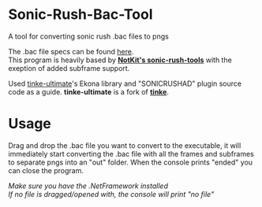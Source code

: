 # Sonic-Rush-Bac-Tool
A tool for converting sonic rush .bac files to pngs

The .bac file specs can be found [here](https://www.romhacking.net/documents/669/).<br>
This program is heavily based by [**NotKit's sonic-rush-tools**](https://github.com/NotKit/sonic-rush-tools) with the exeption of added subframe support.

Used [tinke-ultimate](https://github.com/TheBestNSMB/tinke-ultimate "tinke-ultimate")'s Ekona library and "SONICRUSHAD" plugin source code as a guide. **tinke-ultimate** is a fork of [**tinke**](https://github.com/pleonex/tinke).

# Usage
Drag and drop the .bac file you want to convert to the executable, it will immediately start converting the .bac file with all the frames and subframes to separate pngs into an "out" folder. When the console prints "ended" you can close the program.

*Make sure you have the .NetFramework installed*<br>
*If no file is dragged/opened with, the console will print "no file"*
